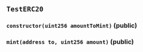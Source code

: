 ## `TestERC20`






### `constructor(uint256 amountToMint)` (public)





### `mint(address to, uint256 amount)` (public)







